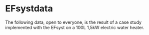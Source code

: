 # EFsystdata
The following data, open to everyone, is the result of a case study implemented with the EFsyst on a 100L 1,5kW electric water heater. 
